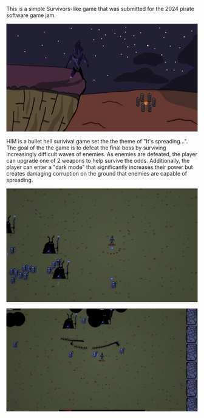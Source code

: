 This is a simple Survivors-like game that was submitted for the 2024 pirate software game jam.

![Main Menu](./Scenes/Levels/TitleScreen.png)

HIM is a bullet hell surivival game set the the theme of "It's spreading...". The goal of the the game is to defeat the final boss by surviving
increasingly difficult waves of enemies. As enemies are defeated, the player can upgrade one of 2 weapons to help survive the odds. Additionally,
the player can enter a "dark mode" that significantly increases their power but creates damaging corruption on the ground that enemies are capable
of spreading. 

![Gameplay1](./Assets/Misc/Gameplay1.png)

![Gameplay2](./Assets/Misc/Gameplay2.png)